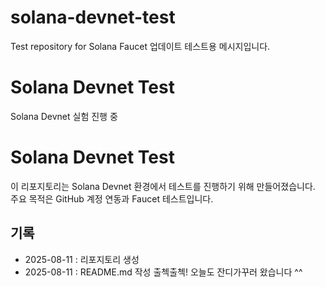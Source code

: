 # solana-devnet-test
Test repository for Solana Faucet
업데이트 테스트용 메시지입니다.
# Solana Devnet Test
Solana Devnet 실험 진행 중 
# Solana Devnet Test

이 리포지토리는 Solana Devnet 환경에서 테스트를 진행하기 위해 만들어졌습니다.  
주요 목적은 GitHub 계정 연동과 Faucet 테스트입니다.  

## 기록
- 2025-08-11 : 리포지토리 생성
- 2025-08-11 : README.md  작성
출첵출첵!
오늘도 잔디가꾸러 왔습니다 ^^
